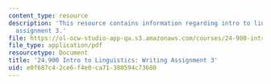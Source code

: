 ```yaml
---
content_type: resource
description: 'This resource contains information regarding intro to linguistics: writing
  assignment 3.'
file: https://ol-ocw-studio-app-qa.s3.amazonaws.com/courses/24-900-introduction-to-linguistics-fall-2012/e0f687c42ce6f4e0ca71380594c73680_MIT24_900F12_Assignment3.pdf
file_type: application/pdf
resourcetype: Document
title: '24.900 Intro to Linguistics: Writing Assignment 3'
uid: e0f687c4-2ce6-f4e0-ca71-380594c73680
---
```

